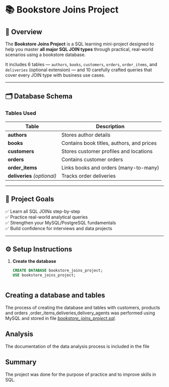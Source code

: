 # 📚 Bookstore Joins Project

## 🧠 Overview
The **Bookstore Joins Project** is a SQL learning mini-project designed to help you master **all major SQL JOIN types** through practical, real-world scenarios using a bookstore database.  

It includes 6 tables — `authors`, `books`, `customers`, `orders`, `order_items`, and `deliveries` (optional extension) — and 10 carefully crafted queries that cover every JOIN type with business use cases.

---

## 🗂️ Database Schema
### Tables Used
| Table | Description |
|--------|--------------|
| **authors** | Stores author details |
| **books** | Contains book titles, authors, and prices |
| **customers** | Stores customer profiles and locations |
| **orders** | Contains customer orders |
| **order_items** | Links books and orders (many-to-many) |
| **deliveries** *(optional)* | Tracks order deliveries |

---

## 🧩 Project Goals
✅ Learn all SQL JOINs step-by-step  
✅ Practice real-world analytical queries  
✅ Strengthen your MySQL/PostgreSQL fundamentals  
✅ Build confidence for interviews and data projects  

---

## ⚙️ Setup Instructions

1. **Create the database**
   ```sql
   CREATE DATABASE bookstore_joins_project;
   USE bookstore_joins_project;



## Creating a database and tables

The process of creating the database and tables with customers, products and orders ,order_items,deliveries,delivery_agents was performed using MySQL and stored in file [*bookstore_joins_project.sql*](https://github.com/data-engineer-yogesh/bookstore_joins_project/blob/main/bookstore_joins_project.sql).

## Analysis

The documentation of the data analysis process is included in the file 

## Summary

The project was done for the purpose of practice and to improve skills in SQL.
